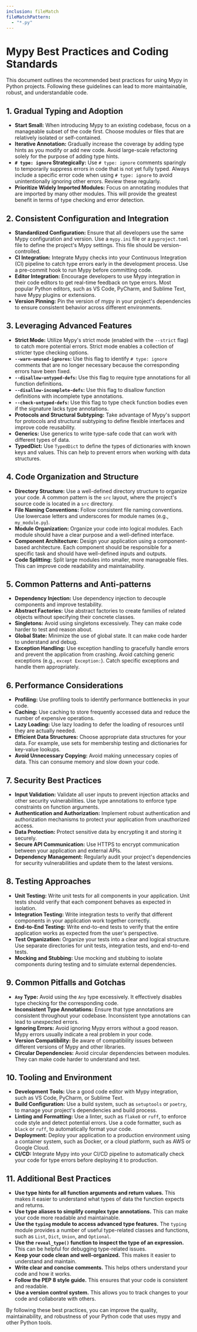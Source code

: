 ```yaml
---
inclusion: fileMatch
fileMatchPattern:
  - "*.py"
---
```


# Mypy Best Practices and Coding Standards

This document outlines the recommended best practices for using Mypy in Python projects. Following these guidelines can lead to more maintainable, robust, and understandable code.

## 1. Gradual Typing and Adoption

* **Start Small:** When introducing Mypy to an existing codebase, focus on a manageable subset of the code first. Choose modules or files that are relatively isolated or self-contained.
* **Iterative Annotation:** Gradually increase the coverage by adding type hints as you modify or add new code. Avoid large-scale refactoring solely for the purpose of adding type hints.
* **`# type: ignore` Strategically:** Use `# type: ignore` comments sparingly to temporarily suppress errors in code that is not yet fully typed. Always include a specific error code when using `# type: ignore` to avoid unintentionally ignoring other errors. Review these regularly.
* **Prioritize Widely Imported Modules:** Focus on annotating modules that are imported by many other modules. This will provide the greatest benefit in terms of type checking and error detection.

## 2. Consistent Configuration and Integration

* **Standardized Configuration:** Ensure that all developers use the same Mypy configuration and version. Use a `mypy.ini` file or a `pyproject.toml` file to define the project's Mypy settings. This file should be version-controlled.
* **CI Integration:** Integrate Mypy checks into your Continuous Integration (CI) pipeline to catch type errors early in the development process. Use a pre-commit hook to run Mypy before committing code.
* **Editor Integration:** Encourage developers to use Mypy integration in their code editors to get real-time feedback on type errors. Most popular Python editors, such as VS Code, PyCharm, and Sublime Text, have Mypy plugins or extensions.
* **Version Pinning:** Pin the version of mypy in your project's dependencies to ensure consistent behavior across different environments.

## 3. Leveraging Advanced Features

* **Strict Mode:** Utilize Mypy's strict mode (enabled with the `--strict` flag) to catch more potential errors. Strict mode enables a collection of stricter type checking options.
* **`--warn-unused-ignores`:** Use this flag to identify `# type: ignore` comments that are no longer necessary because the corresponding errors have been fixed.
* **`--disallow-untyped-defs`:** Use this flag to require type annotations for all function definitions.
* **`--disallow-incomplete-defs`:** Use this flag to disallow function definitions with incomplete type annotations.
* **`--check-untyped-defs`:** Use this flag to type check function bodies even if the signature lacks type annotations.
* **Protocols and Structural Subtyping:** Take advantage of Mypy's support for protocols and structural subtyping to define flexible interfaces and improve code reusability.
* **Generics:** Use generics to write type-safe code that can work with different types of data.
* **TypedDict:** Use `TypedDict` to define the types of dictionaries with known keys and values. This can help to prevent errors when working with data structures.

## 4. Code Organization and Structure

* **Directory Structure:** Use a well-defined directory structure to organize your code. A common pattern is the `src` layout, where the project's source code is located in a `src` directory.
* **File Naming Conventions:** Follow consistent file naming conventions. Use lowercase letters and underscores for module names (e.g., `my_module.py`).
* **Module Organization:** Organize your code into logical modules. Each module should have a clear purpose and a well-defined interface.
* **Component Architecture:** Design your application using a component-based architecture. Each component should be responsible for a specific task and should have well-defined inputs and outputs.
* **Code Splitting:** Split large modules into smaller, more manageable files. This can improve code readability and maintainability.

## 5. Common Patterns and Anti-patterns

* **Dependency Injection:** Use dependency injection to decouple components and improve testability.
* **Abstract Factories:** Use abstract factories to create families of related objects without specifying their concrete classes.
* **Singletons:** Avoid using singletons excessively. They can make code harder to test and reason about.
* **Global State:** Minimize the use of global state. It can make code harder to understand and debug.
* **Exception Handling:** Use exception handling to gracefully handle errors and prevent the application from crashing. Avoid catching generic exceptions (e.g., `except Exception:`). Catch specific exceptions and handle them appropriately.

## 6. Performance Considerations

* **Profiling:** Use profiling tools to identify performance bottlenecks in your code.
* **Caching:** Use caching to store frequently accessed data and reduce the number of expensive operations.
* **Lazy Loading:** Use lazy loading to defer the loading of resources until they are actually needed.
* **Efficient Data Structures:** Choose appropriate data structures for your data. For example, use sets for membership testing and dictionaries for key-value lookups.
* **Avoid Unnecessary Copying:** Avoid making unnecessary copies of data. This can consume memory and slow down your code.

## 7. Security Best Practices

* **Input Validation:** Validate all user inputs to prevent injection attacks and other security vulnerabilities. Use type annotations to enforce type constraints on function arguments.
* **Authentication and Authorization:** Implement robust authentication and authorization mechanisms to protect your application from unauthorized access.
* **Data Protection:** Protect sensitive data by encrypting it and storing it securely.
* **Secure API Communication:** Use HTTPS to encrypt communication between your application and external APIs.
* **Dependency Management:** Regularly audit your project's dependencies for security vulnerabilities and update them to the latest versions.

## 8. Testing Approaches

* **Unit Testing:** Write unit tests for all components in your application. Unit tests should verify that each component behaves as expected in isolation.
* **Integration Testing:** Write integration tests to verify that different components in your application work together correctly.
* **End-to-End Testing:** Write end-to-end tests to verify that the entire application works as expected from the user's perspective.
* **Test Organization:** Organize your tests into a clear and logical structure. Use separate directories for unit tests, integration tests, and end-to-end tests.
* **Mocking and Stubbing:** Use mocking and stubbing to isolate components during testing and to simulate external dependencies.

## 9. Common Pitfalls and Gotchas

* **`Any` Type:** Avoid using the `Any` type excessively. It effectively disables type checking for the corresponding code.
* **Inconsistent Type Annotations:** Ensure that type annotations are consistent throughout your codebase. Inconsistent type annotations can lead to unexpected errors.
* **Ignoring Errors:** Avoid ignoring Mypy errors without a good reason. Mypy errors usually indicate a real problem in your code.
* **Version Compatibility:** Be aware of compatibility issues between different versions of Mypy and other libraries.
* **Circular Dependencies:** Avoid circular dependencies between modules. They can make code harder to understand and test.

## 10. Tooling and Environment

* **Development Tools:** Use a good code editor with Mypy integration, such as VS Code, PyCharm, or Sublime Text.
* **Build Configuration:** Use a build system, such as `setuptools` or `poetry`, to manage your project's dependencies and build process.
* **Linting and Formatting:** Use a linter, such as `flake8` or `ruff`, to enforce code style and detect potential errors. Use a code formatter, such as `black` or `ruff`, to automatically format your code.
* **Deployment:** Deploy your application to a production environment using a container system, such as Docker, or a cloud platform, such as AWS or Google Cloud.
* **CI/CD:** Integrate Mypy into your CI/CD pipeline to automatically check your code for type errors before deploying it to production.

## 11. Additional Best Practices

* **Use type hints for all function arguments and return values.** This makes it easier to understand what types of data the function expects and returns.
* **Use type aliases to simplify complex type annotations.** This can make your code more readable and maintainable.
* **Use the `typing` module to access advanced type features.** The `typing` module provides a number of useful type-related classes and functions, such as `List`, `Dict`, `Union`, and `Optional`.
* **Use the `reveal_type()` function to inspect the type of an expression.** This can be helpful for debugging type-related issues.
* **Keep your code clean and well-organized.** This makes it easier to understand and maintain.
* **Write clear and concise comments.** This helps others understand your code and how it works.
* **Follow the PEP 8 style guide.** This ensures that your code is consistent and readable.
* **Use a version control system.** This allows you to track changes to your code and collaborate with others.

By following these best practices, you can improve the quality, maintainability, and robustness of your Python code that uses mypy and other Python tools.
